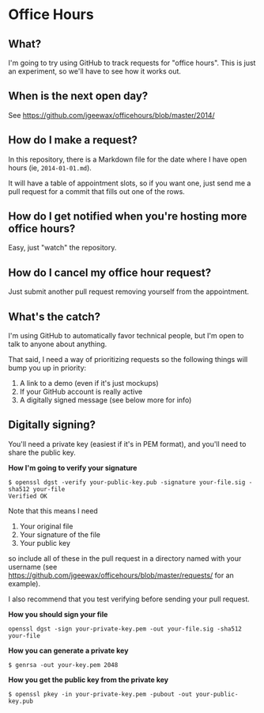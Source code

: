 Office Hours
============

What?
-----

I'm going to try using GitHub to track requests for "office hours".
This is just an experiment, so we'll have to see how it works out.

When is the next open day?
--------------------------

See https://github.com/jgeewax/officehours/blob/master/2014/

How do I make a request?
------------------------

In this repository, there is a Markdown file for the date
where I have open hours (ie, ``2014-01-01.md``).

It will have a table of appointment slots, so if you want one,
just send me a pull request for a commit that fills out
one of the rows.

How do I get notified when you're hosting more office hours?
------------------------------------------------------------

Easy, just "watch" the repository.

How do I cancel my office hour request?
---------------------------------------

Just submit another pull request removing yourself from the appointment.

What's the catch?
-----------------

I'm using GitHub to automatically favor technical people,
but I'm open to talk to anyone about anything.

That said, I need a way of prioritizing requests
so the following things will bump you up in priority:

1. A link to a demo (even if it's just mockups)
1. If your GitHub account is really active
1. A digitally signed message (see below more for info)

Digitally signing?
------------------

You'll need a private key (easiest if it's in PEM format),
and you'll need to share the public key.

**How I'm going to verify your signature**

    $ openssl dgst -verify your-public-key.pub -signature your-file.sig -sha512 your-file
    Verified OK

Note that this means I need

1. Your original file
1. Your signature of the file
1. Your public key

so include all of these in the pull request in a directory named with your username
(see https://github.com/jgeewax/officehours/blob/master/requests/ for an example).

I also recommend that you test verifying before sending your pull request.

**How you should sign your file**

    openssl dgst -sign your-private-key.pem -out your-file.sig -sha512 your-file

**How you can generate a private key**

    $ genrsa -out your-key.pem 2048

**How you get the public key from the private key**

    $ openssl pkey -in your-private-key.pem -pubout -out your-public-key.pub
